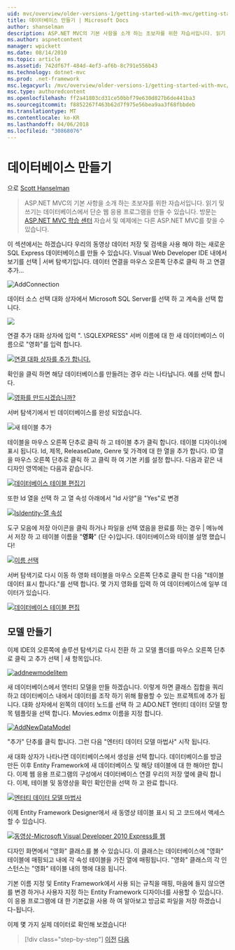 ```yaml
---
uid: mvc/overview/older-versions-1/getting-started-with-mvc/getting-started-with-mvc-part4
title: 데이터베이스 만들기 | Microsoft Docs
author: shanselman
description: ASP.NET MVC의 기본 사항을 소개 하는 초보자를 위한 자습서입니다. 읽기 및 쓰기는 데이터베이스에서 단순 웹 응용 프로그램을 만듭니다.
ms.author: aspnetcontent
manager: wpickett
ms.date: 08/14/2010
ms.topic: article
ms.assetid: 742df67f-484d-4ef3-af6b-8c791e556b43
ms.technology: dotnet-mvc
ms.prod: .net-framework
msc.legacyurl: /mvc/overview/older-versions-1/getting-started-with-mvc/getting-started-with-mvc-part4
msc.type: authoredcontent
ms.openlocfilehash: ff2a41803cd31ce50bbf79e630d827b6de441ba3
ms.sourcegitcommit: f8852267f463b62d7f975e56bea9aa3f68fbbdeb
ms.translationtype: MT
ms.contentlocale: ko-KR
ms.lasthandoff: 04/06/2018
ms.locfileid: "30868076"
---
```

<a name="creating-a-database"></a>데이터베이스 만들기
====================
으로 [Scott Hanselman](https://github.com/shanselman)

> ASP.NET MVC의 기본 사항을 소개 하는 초보자를 위한 자습서입니다. 읽기 및 쓰기는 데이터베이스에서 단순 웹 응용 프로그램을 만들 수 있습니다. 방문는 [ASP.NET MVC 학습 센터](../../../index.md) 자습서 및 예제에는 다른 ASP.NET MVC를 찾을 수 있습니다.


이 섹션에서는 하겠습니다 우리의 동영상 데이터 저장 및 검색을 사용 해야 하는 새로운 SQL Express 데이터베이스를 만들 수 있습니다. Visual Web Developer IDE 내에서 보기를 선택 | 서버 탐색기입니다. 데이터 연결을 마우스 오른쪽 단추로 클릭 하 고 연결 추가...

![AddConnection](getting-started-with-mvc-part4/_static/image1.png)

데이터 소스 선택 대화 상자에서 Microsoft SQL Server를 선택 하 고 계속을 선택 합니다.

![](getting-started-with-mvc-part4/_static/image2.png)

연결 추가 대화 상자에 입력 ". \SQLEXPRESS" 서버 이름에 대 한 새 데이터베이스 이름으로 "영화"를 입력 합니다.

[![연결 대화 상자를 추가 합니다.](getting-started-with-mvc-part4/_static/image4.png)](getting-started-with-mvc-part4/_static/image3.png)

확인을 클릭 하면 해당 데이터베이스를 만들려는 경우 라는 나타납니다. 예를 선택 합니다.

[![영화를 만드시겠습니까?](getting-started-with-mvc-part4/_static/image6.png)](getting-started-with-mvc-part4/_static/image5.png)

서버 탐색기에서 빈 데이터베이스를 완성 되었습니다.

![새 테이블 추가](getting-started-with-mvc-part4/_static/image7.png)

테이블을 마우스 오른쪽 단추로 클릭 하 고 테이블 추가 클릭 합니다. 테이블 디자이너에 표시 됩니다. Id, 제목, ReleaseDate, Genre 및 가격에 대 한 열을 추가 합니다. ID 열을 마우스 오른쪽 단추로 클릭 하 고 클릭 하 여 기본 키를 설정 합니다. 다음과 같은 내 디자인 영역에는 다음과 같습니다.

[![데이터베이스 테이블 편집기](getting-started-with-mvc-part4/_static/image9.png)](getting-started-with-mvc-part4/_static/image8.png)

또한 Id 열을 선택 하 고 열 속성 아래에서 "Id 사양"을 "Yes"로 변경

[![IsIdentity-열 속성](getting-started-with-mvc-part4/_static/image11.png)](getting-started-with-mvc-part4/_static/image10.png)

도구 모음에 저장 아이콘을 클릭 하거나 파일을 선택 였음을 완료를 하는 경우 | 메뉴에서 저장 하 고 테이블 이름을 "**영화**" (단 수)입니다. 데이터베이스와 테이블 설명 했습니다!

[![이름 선택](getting-started-with-mvc-part4/_static/image13.png)](getting-started-with-mvc-part4/_static/image12.png)

서버 탐색기로 다시 이동 하 영화 테이블을 마우스 오른쪽 단추로 클릭 한 다음 "테이블 데이터 표시 합니다."를 선택 합니다. 몇 가지 영화를 입력 하 여 데이터베이스에 일부 데이터가 있습니다.

[![데이터베이스 테이블 편집](getting-started-with-mvc-part4/_static/image15.png)](getting-started-with-mvc-part4/_static/image14.png)

## <a name="creating-a-model"></a>모델 만들기

이제 IDE의 오른쪽에 솔루션 탐색기로 다시 전환 하 고 모델 폴더를 마우스 오른쪽 단추로 클릭 고 추가 선택 | 새 항목입니다.

[![addnewmodelitem](getting-started-with-mvc-part4/_static/image17.png)](getting-started-with-mvc-part4/_static/image16.png)

새 데이터베이스에서 엔터티 모델을 만들 하겠습니다. 이렇게 하면 클래스 집합을 쿼리하고 데이터베이스 내에서 데이터를 조작 하기 위해 활용할 수 있는 프로젝트에 추가 됩니다. 대화 상자에서 왼쪽의 데이터 노드를 선택 하 고 ADO.NET 엔터티 데이터 모델 항목 템플릿을 선택 합니다. Movies.edmx 이름을 지정 합니다.

[![AddNewDataModel](getting-started-with-mvc-part4/_static/image19.png)](getting-started-with-mvc-part4/_static/image18.png)

"추가" 단추를 클릭 합니다. 그런 다음 "엔터티 데이터 모델 마법사" 시작 됩니다.

새 대화 상자가 나타나면 데이터베이스에서 생성을 선택 합니다. 데이터베이스를 방금 만든 이후 Entity Framework에 새 데이터베이스 및 해당 테이블에 대 한 해야만 합니다. 이제 웹 응용 프로그램의 구성에서 데이터베이스 연결 우리의 저장 옆에 클릭 합니다. 이제, 테이블 및 동영상을 확인 확인란을 선택 하 고 완료 합니다.

[![엔터티 데이터 모델 마법사](getting-started-with-mvc-part4/_static/image21.png)](getting-started-with-mvc-part4/_static/image20.png)

이제 Entity Framework Designer에서 새 동영상 테이블 표시 되 고 코드에서 액세스할 수 있습니다.

[![동영상-Microsoft Visual Developer 2010 Express를 웹](getting-started-with-mvc-part4/_static/image23.png)](getting-started-with-mvc-part4/_static/image22.png)

디자인 화면에서 "영화" 클래스를 볼 수 있습니다. 이 클래스는 데이터베이스에 "영화" 테이블에 매핑되고 내에 각 속성 테이블을 가진 열에 매핑됩니다. "영화" 클래스의 각 인스턴스는 "영화" 테이블 내의 행에 대응 됩니다.

기본 이름 지정 및 Entity Framework에서 사용 되는 규칙을 매핑, 마음에 들지 않으면를 변경 하거나 사용자 지정 하는 Entity Framework 디자이너를 사용할 수 있습니다. 이 응용 프로그램에 대 한 기본값을 사용 하 여 알아보고 방금로 파일을 저장 하겠습니다-됩니다.

이제 몇 가지 실제 데이터로 확인해 보겠습니다!

> [!div class="step-by-step"]
> [이전](getting-started-with-mvc-part3.md)
> [다음](getting-started-with-mvc-part5.md)
